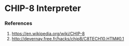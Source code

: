 # CHIP-8 Interpreter

### References
1. https://en.wikipedia.org/wiki/CHIP-8
2. http://devernay.free.fr/hacks/chip8/C8TECH10.HTM#0.1
